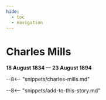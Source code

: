 ```yaml
---
hide:
  - toc
  - navigation 
---
```


# Charles Mills 

**18 August 1834 — 23 August 1894**

--8<-- "snippets/charles-mills.md"

--8<-- "snippets/add-to-this-story.md"